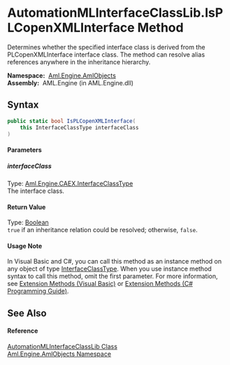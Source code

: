 AutomationMLInterfaceClassLib.IsPLCopenXMLInterface Method
==========================================================
Determines whether the specified interface class is derived from the PLCopenXMLInterface interface class. The method can resolve alias references anywhere in the inheritance hierarchy.

  **Namespace:**  [Aml.Engine.AmlObjects][1]  
  **Assembly:**  AML.Engine (in AML.Engine.dll)

Syntax
------

```csharp
public static bool IsPLCopenXMLInterface(
	this InterfaceClassType interfaceClass
)
```

#### Parameters

##### *interfaceClass*
Type: [Aml.Engine.CAEX.InterfaceClassType][2]  
The interface class.

#### Return Value
Type: [Boolean][3]  
`true` if an inheritance relation could be resolved; otherwise, `false`. 
#### Usage Note
In Visual Basic and C#, you can call this method as an instance method on any object of type [InterfaceClassType][2]. When you use instance method syntax to call this method, omit the first parameter. For more information, see [Extension Methods (Visual Basic)][4] or [Extension Methods (C# Programming Guide)][5].

See Also
--------

#### Reference
[AutomationMLInterfaceClassLib Class][6]  
[Aml.Engine.AmlObjects Namespace][1]  

[1]: ../README.md
[2]: ../../Aml.Engine.CAEX/InterfaceClassType/README.md
[3]: https://docs.microsoft.com/dotnet/api/system.boolean
[4]: https://docs.microsoft.com/dotnet/visual-basic/programming-guide/language-features/procedures/extension-methods
[5]: https://docs.microsoft.com/dotnet/csharp/programming-guide/classes-and-structs/extension-methods
[6]: README.md
[7]: https://www.automationml.org
[8]: ../../icons/logoShade.png